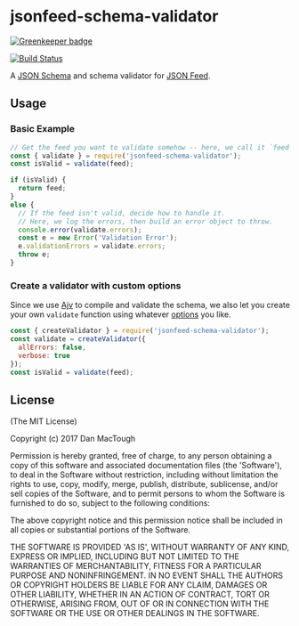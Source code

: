 # jsonfeed-schema-validator

[![Greenkeeper badge](https://badges.greenkeeper.io/danmactough/jsonfeed-schema-validator.svg)](https://greenkeeper.io/)

[![Build Status](https://travis-ci.org/danmactough/jsonfeed-schema-validator.svg?branch=master)](https://travis-ci.org/danmactough/jsonfeed-schema-validator)

A [JSON Schema](http://json-schema.org/) and schema validator for
[JSON Feed](https://jsonfeed.org/).

## Usage

### Basic Example

```js
// Get the feed you want to validate somehow -- here, we call it `feed`.
const { validate } = require('jsonfeed-schema-validator');
const isValid = validate(feed);

if (isValid) {
  return feed;
}
else {
  // If the feed isn't valid, decide how to handle it.
  // Here, we log the errors, then build an error object to throw.
  console.error(validate.errors);
  const e = new Error('Validation Error');
  e.validationErrors = validate.errors;
  throw e;
}
```

### Create a validator with custom options

Since we use [Ajv](https://github.com/epoberezkin/ajv) to compile and validate
the schema, we also let you create your own `validate` function using
whatever [options](https://github.com/epoberezkin/ajv#options) you like.

```js
const { createValidator } = require('jsonfeed-schema-validator');
const validate = createValidator({
  allErrors: false,
  verbose: true
});
const isValid = validate(feed);
```

## License

(The MIT License)

Copyright (c) 2017 Dan MacTough

Permission is hereby granted, free of charge, to any person obtaining a copy of
this software and associated documentation files (the 'Software'), to deal in
the Software without restriction, including without limitation the rights to
use, copy, modify, merge, publish, distribute, sublicense, and/or sell copies of
the Software, and to permit persons to whom the Software is furnished to do so,
subject to the following conditions:

The above copyright notice and this permission notice shall be included in all
copies or substantial portions of the Software.

THE SOFTWARE IS PROVIDED 'AS IS', WITHOUT WARRANTY OF ANY KIND, EXPRESS OR
IMPLIED, INCLUDING BUT NOT LIMITED TO THE WARRANTIES OF MERCHANTABILITY, FITNESS
FOR A PARTICULAR PURPOSE AND NONINFRINGEMENT. IN NO EVENT SHALL THE AUTHORS OR
COPYRIGHT HOLDERS BE LIABLE FOR ANY CLAIM, DAMAGES OR OTHER LIABILITY, WHETHER
IN AN ACTION OF CONTRACT, TORT OR OTHERWISE, ARISING FROM, OUT OF OR IN
CONNECTION WITH THE SOFTWARE OR THE USE OR OTHER DEALINGS IN THE SOFTWARE.
